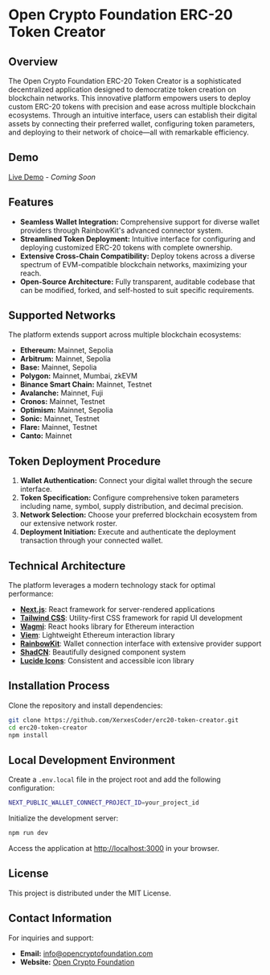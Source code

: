 # Open Crypto Foundation ERC-20 Token Creator

## Overview
The Open Crypto Foundation ERC-20 Token Creator is a sophisticated decentralized application designed to democratize token creation on blockchain networks. This innovative platform empowers users to deploy custom ERC-20 tokens with precision and ease across multiple blockchain ecosystems. Through an intuitive interface, users can establish their digital assets by connecting their preferred wallet, configuring token parameters, and deploying to their network of choice—all with remarkable efficiency.

## Demo
[Live Demo](#) - *Coming Soon*

## Features
- **Seamless Wallet Integration:** Comprehensive support for diverse wallet providers through RainbowKit's advanced connector system.
- **Streamlined Token Deployment:** Intuitive interface for configuring and deploying customized ERC-20 tokens with complete ownership.
- **Extensive Cross-Chain Compatibility:** Deploy tokens across a diverse spectrum of EVM-compatible blockchain networks, maximizing your reach.
- **Open-Source Architecture:** Fully transparent, auditable codebase that can be modified, forked, and self-hosted to suit specific requirements.

## Supported Networks
The platform extends support across multiple blockchain ecosystems:

- **Ethereum:** Mainnet, Sepolia
- **Arbitrum:** Mainnet, Sepolia
- **Base:** Mainnet, Sepolia
- **Polygon:** Mainnet, Mumbai, zkEVM
- **Binance Smart Chain:** Mainnet, Testnet
- **Avalanche:** Mainnet, Fuji
- **Cronos:** Mainnet, Testnet
- **Optimism:** Mainnet, Sepolia
- **Sonic:** Mainnet, Testnet
- **Flare:** Mainnet, Testnet
- **Canto:** Mainnet

## Token Deployment Procedure
1. **Wallet Authentication:** Connect your digital wallet through the secure interface.
2. **Token Specification:** Configure comprehensive token parameters including name, symbol, supply distribution, and decimal precision.
3. **Network Selection:** Choose your preferred blockchain ecosystem from our extensive network roster.
4. **Deployment Initiation:** Execute and authenticate the deployment transaction through your connected wallet.

## Technical Architecture
The platform leverages a modern technology stack for optimal performance:
- [**Next.js**](https://nextjs.org/): React framework for server-rendered applications
- [**Tailwind CSS**](https://tailwindcss.com/): Utility-first CSS framework for rapid UI development
- [**Wagmi**](https://wagmi.sh/): React hooks library for Ethereum interaction
- [**Viem**](https://viem.sh/): Lightweight Ethereum interaction library
- [**RainbowKit**](https://www.rainbowkit.com/): Wallet connection interface with extensive provider support
- [**ShadCN**](https://ui.shadcn.com/): Beautifully designed component system
- [**Lucide Icons**](https://lucide.dev/): Consistent and accessible icon library

## Installation Process
Clone the repository and install dependencies:

```sh
git clone https://github.com/XerxesCoder/erc20-token-creator.git
cd erc20-token-creator
npm install
```

## Local Development Environment
Create a `.env.local` file in the project root and add the following configuration:

```sh
NEXT_PUBLIC_WALLET_CONNECT_PROJECT_ID=your_project_id
```

Initialize the development server:

```sh
npm run dev
```

Access the application at [http://localhost:3000](http://localhost:3000) in your browser.

## License
This project is distributed under the MIT License.

## Contact Information
For inquiries and support:
- **Email:** [info@opencryptofoundation.com](mailto:info@opencryptofoundation.com)
- **Website:** [Open Crypto Foundation](https://opencryptofoundation.com)





